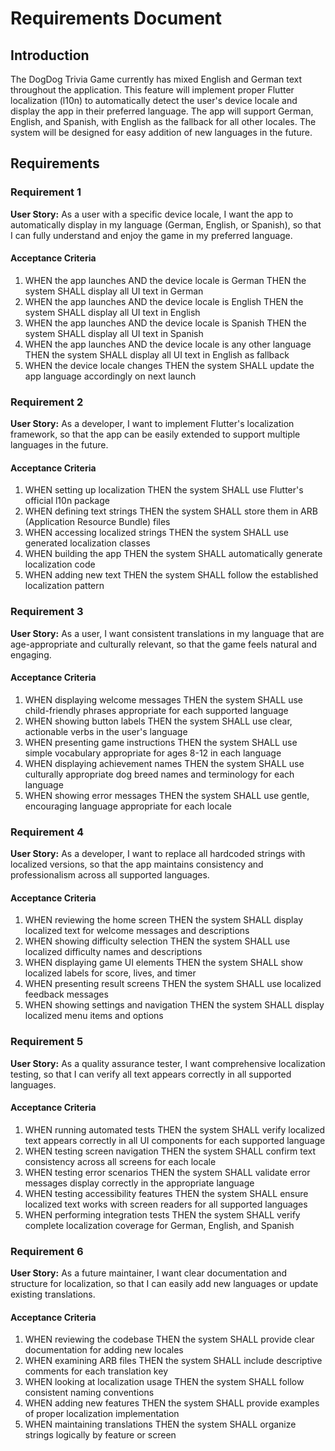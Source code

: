 # Requirements Document

## Introduction

The DogDog Trivia Game currently has mixed English and German text throughout the application. This feature will implement proper Flutter localization (l10n) to automatically detect the user's device locale and display the app in their preferred language. The app will support German, English, and Spanish, with English as the fallback for all other locales. The system will be designed for easy addition of new languages in the future.

## Requirements

### Requirement 1

**User Story:** As a user with a specific device locale, I want the app to automatically display in my language (German, English, or Spanish), so that I can fully understand and enjoy the game in my preferred language.

#### Acceptance Criteria

1. WHEN the app launches AND the device locale is German THEN the system SHALL display all UI text in German
2. WHEN the app launches AND the device locale is English THEN the system SHALL display all UI text in English
3. WHEN the app launches AND the device locale is Spanish THEN the system SHALL display all UI text in Spanish
4. WHEN the app launches AND the device locale is any other language THEN the system SHALL display all UI text in English as fallback
5. WHEN the device locale changes THEN the system SHALL update the app language accordingly on next launch

### Requirement 2

**User Story:** As a developer, I want to implement Flutter's localization framework, so that the app can be easily extended to support multiple languages in the future.

#### Acceptance Criteria

1. WHEN setting up localization THEN the system SHALL use Flutter's official l10n package
2. WHEN defining text strings THEN the system SHALL store them in ARB (Application Resource Bundle) files
3. WHEN accessing localized strings THEN the system SHALL use generated localization classes
4. WHEN building the app THEN the system SHALL automatically generate localization code
5. WHEN adding new text THEN the system SHALL follow the established localization pattern

### Requirement 3

**User Story:** As a user, I want consistent translations in my language that are age-appropriate and culturally relevant, so that the game feels natural and engaging.

#### Acceptance Criteria

1. WHEN displaying welcome messages THEN the system SHALL use child-friendly phrases appropriate for each supported language
2. WHEN showing button labels THEN the system SHALL use clear, actionable verbs in the user's language
3. WHEN presenting game instructions THEN the system SHALL use simple vocabulary appropriate for ages 8-12 in each language
4. WHEN displaying achievement names THEN the system SHALL use culturally appropriate dog breed names and terminology for each language
5. WHEN showing error messages THEN the system SHALL use gentle, encouraging language appropriate for each locale

### Requirement 4

**User Story:** As a developer, I want to replace all hardcoded strings with localized versions, so that the app maintains consistency and professionalism across all supported languages.

#### Acceptance Criteria

1. WHEN reviewing the home screen THEN the system SHALL display localized text for welcome messages and descriptions
2. WHEN showing difficulty selection THEN the system SHALL use localized difficulty names and descriptions
3. WHEN displaying game UI elements THEN the system SHALL show localized labels for score, lives, and timer
4. WHEN presenting result screens THEN the system SHALL use localized feedback messages
5. WHEN showing settings and navigation THEN the system SHALL display localized menu items and options

### Requirement 5

**User Story:** As a quality assurance tester, I want comprehensive localization testing, so that I can verify all text appears correctly in all supported languages.

#### Acceptance Criteria

1. WHEN running automated tests THEN the system SHALL verify localized text appears correctly in all UI components for each supported language
2. WHEN testing screen navigation THEN the system SHALL confirm text consistency across all screens for each locale
3. WHEN testing error scenarios THEN the system SHALL validate error messages display correctly in the appropriate language
4. WHEN testing accessibility features THEN the system SHALL ensure localized text works with screen readers for all supported languages
5. WHEN performing integration tests THEN the system SHALL verify complete localization coverage for German, English, and Spanish

### Requirement 6

**User Story:** As a future maintainer, I want clear documentation and structure for localization, so that I can easily add new languages or update existing translations.

#### Acceptance Criteria

1. WHEN reviewing the codebase THEN the system SHALL provide clear documentation for adding new locales
2. WHEN examining ARB files THEN the system SHALL include descriptive comments for each translation key
3. WHEN looking at localization usage THEN the system SHALL follow consistent naming conventions
4. WHEN adding new features THEN the system SHALL provide examples of proper localization implementation
5. WHEN maintaining translations THEN the system SHALL organize strings logically by feature or screen
